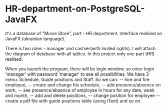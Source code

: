 # HR-department-on-PostgreSQL-JavaFX
It's a database of "Movie Store", part - HR department. Interface realised on JavaFX (ukrainian language).

There is two roles - manager and cashier(with limited rights). 
I will attach the diagram of database with all tables. In this project only one part (HR) realised.

When you launch the program, there will be login window, so enter login 'manager' with password 'manager' to see all possibilities.
We have 3 menu: Schedule, Guide positions and Staff. So we can:
-- hire and fire employee, 
-- create and change his schedule, 
-- add presence/absence on work,
-- see presence/absence of employee in hours for any date, week and month,
-- add and delete positions,
-- change position for employee
-- create a pdf file with guide positions table (using iText) and so on.

